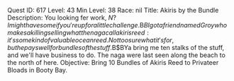 Quest ID: 617
Level: 43
Min Level: 38
Race: nil
Title: Akiris by the Bundle
Description: You looking fer work, $N? I might have some if you're up for a little challenge.$B$BI got a friend named Groy who makes a killing selling what the naga call akiris reed: it's some kind of valuable ocean reed. Not too sure what it's for, but he pays well for bundles of the stuff.$B$BYa bring me ten stalks of the stuff, and we'll have business to do. The naga were last seen along the beach to the north of here.
Objective: Bring 10 Bundles of Akiris Reed to Privateer Bloads in Booty Bay.

